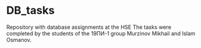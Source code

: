 # DB_tasks
Repository with database assignments at the HSE
The tasks were completed by the students of the 19ПИ-1 group Murzinov Mikhail and Islam Osmanov.
